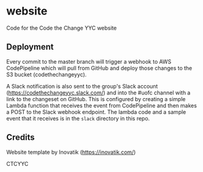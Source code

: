 # website

Code for the Code the Change YYC website

## Deployment

Every commit to the master branch will trigger a webhook to AWS CodePipeline which will pull from GitHub and deploy those changes to the S3 bucket (codethechangeyyc).

A Slack notification is also sent to the group's Slack account (https://codethechangeyyc.slack.com/) and into the #uofc channel with a link to the changeset on GitHub. This is configured by creating a simple Lambda function that receives the event from CodePipeline and then makes a POST to the Slack webhook endpoint. The lambda code and a sample event that it receives is in the `slack` directory in this repo.

## Credits

Website template by Inovatik (https://inovatik.com/)

CTCYYC
